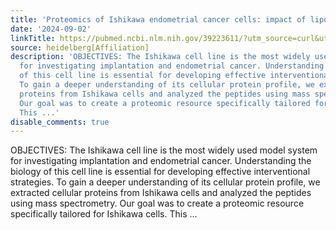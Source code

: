 ```yaml
---
title: 'Proteomics of Ishikawa endometrial cancer cells: impact of liposomal backbone'
date: '2024-09-02'
linkTitle: https://pubmed.ncbi.nlm.nih.gov/39223611/?utm_source=curl&utm_medium=rss&utm_campaign=pubmed-2&utm_content=1FakS-2QOkCT8HsMOQP1bCRQ4YzyumYOmxmF0moLsQ3dFB1E9V&fc=20220326224207&ff=20240903182032&v=2.18.0.post9+e462414
source: heidelberg[Affiliation]
description: 'OBJECTIVES: The Ishikawa cell line is the most widely used model system
  for investigating implantation and endometrial cancer. Understanding the biology
  of this cell line is essential for developing effective interventional strategies.
  To gain a deeper understanding of its cellular protein profile, we extracted cellular
  proteins from Ishikawa cells and analyzed the peptides using mass spectrometry.
  Our goal was to create a proteomic resource specifically tailored for Ishikawa cells.
  This ...'
disable_comments: true
---
```

OBJECTIVES: The Ishikawa cell line is the most widely used model system for investigating implantation and endometrial cancer. Understanding the biology of this cell line is essential for developing effective interventional strategies. To gain a deeper understanding of its cellular protein profile, we extracted cellular proteins from Ishikawa cells and analyzed the peptides using mass spectrometry. Our goal was to create a proteomic resource specifically tailored for Ishikawa cells. This ...